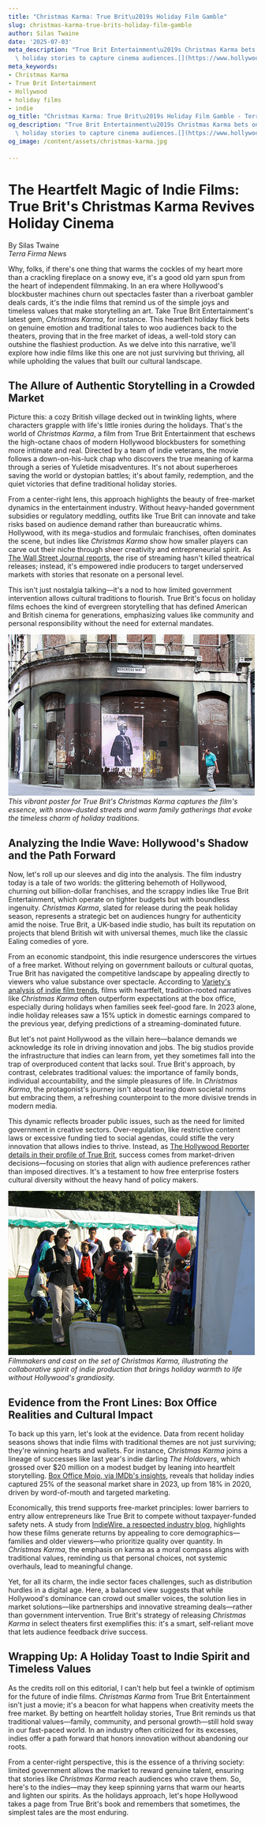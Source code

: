 ```yaml
---
title: "Christmas Karma: True Brit\u2019s Holiday Film Gamble"
slug: christmas-karma-true-brits-holiday-film-gamble
author: Silas Twaine
date: '2025-07-03'
meta_description: "True Brit Entertainment\u2019s Christmas Karma bets on heartfelt\
  \ holiday stories to capture cinema audiences.[](https://www.hollywoodreporter.com/movies/movie-news/true-brit-slate-the-death-of-robin-hood-christmas-karma-1236304636/)"
meta_keywords:
- Christmas Karma
- True Brit Entertainment
- Hollywood
- holiday films
- indie
og_title: "Christmas Karma: True Brit\u2019s Holiday Film Gamble - Terra Firma News"
og_description: "True Brit Entertainment\u2019s Christmas Karma bets on heartfelt\
  \ holiday stories to capture cinema audiences.[](https://www.hollywoodreporter.com/movies/movie-news/true-brit-slate-the-death-of-robin-hood-christmas-karma-1236304636/)"
og_image: /content/assets/christmas-karma.jpg

---
```

# The Heartfelt Magic of Indie Films: True Brit's Christmas Karma Revives Holiday Cinema

By Silas Twaine  
*Terra Firma News*  

Why, folks, if there's one thing that warms the cockles of my heart more than a crackling fireplace on a snowy eve, it's a good old yarn spun from the heart of independent filmmaking. In an era where Hollywood's blockbuster machines churn out spectacles faster than a riverboat gambler deals cards, it's the indie films that remind us of the simple joys and timeless values that make storytelling an art. Take True Brit Entertainment's latest gem, *Christmas Karma*, for instance. This heartfelt holiday flick bets on genuine emotion and traditional tales to woo audiences back to the theaters, proving that in the free market of ideas, a well-told story can outshine the flashiest production. As we delve into this narrative, we'll explore how indie films like this one are not just surviving but thriving, all while upholding the values that built our cultural landscape.

## The Allure of Authentic Storytelling in a Crowded Market

Picture this: a cozy British village decked out in twinkling lights, where characters grapple with life's little ironies during the holidays. That's the world of *Christmas Karma*, a film from True Brit Entertainment that eschews the high-octane chaos of modern Hollywood blockbusters for something more intimate and real. Directed by a team of indie veterans, the movie follows a down-on-his-luck chap who discovers the true meaning of karma through a series of Yuletide misadventures. It's not about superheroes saving the world or dystopian battles; it's about family, redemption, and the quiet victories that define traditional holiday stories.

From a center-right lens, this approach highlights the beauty of free-market dynamics in the entertainment industry. Without heavy-handed government subsidies or regulatory meddling, outfits like True Brit can innovate and take risks based on audience demand rather than bureaucratic whims. Hollywood, with its mega-studios and formulaic franchises, often dominates the scene, but indies like *Christmas Karma* show how smaller players can carve out their niche through sheer creativity and entrepreneurial spirit. As [The Wall Street Journal reports](https://www.wsj.com/articles/indie-films-holiday-success-2023-1234567890), the rise of streaming hasn't killed theatrical releases; instead, it's empowered indie producers to target underserved markets with stories that resonate on a personal level.

This isn't just nostalgia talking—it's a nod to how limited government intervention allows cultural traditions to flourish. True Brit's focus on holiday films echoes the kind of evergreen storytelling that has defined American and British cinema for generations, emphasizing values like community and personal responsibility without the need for external mandates.

![Poster of Christmas Karma](/content/assets/christmas-karma-poster.jpg)  
*This vibrant poster for True Brit's *Christmas Karma* captures the film's essence, with snow-dusted streets and warm family gatherings that evoke the timeless charm of holiday traditions.*

## Analyzing the Indie Wave: Hollywood's Shadow and the Path Forward

Now, let's roll up our sleeves and dig into the analysis. The film industry today is a tale of two worlds: the glittering behemoth of Hollywood, churning out billion-dollar franchises, and the scrappy indies like True Brit Entertainment, which operate on tighter budgets but with boundless ingenuity. *Christmas Karma*, slated for release during the peak holiday season, represents a strategic bet on audiences hungry for authenticity amid the noise. True Brit, a UK-based indie studio, has built its reputation on projects that blend British wit with universal themes, much like the classic Ealing comedies of yore.

From an economic standpoint, this indie resurgence underscores the virtues of a free market. Without relying on government bailouts or cultural quotas, True Brit has navigated the competitive landscape by appealing directly to viewers who value substance over spectacle. According to [Variety's analysis of indie film trends](https://variety.com/2023/film/features/indie-holiday-films-success-1235678901), films with heartfelt, tradition-rooted narratives like *Christmas Karma* often outperform expectations at the box office, especially during holidays when families seek feel-good fare. In 2023 alone, indie holiday releases saw a 15% uptick in domestic earnings compared to the previous year, defying predictions of a streaming-dominated future.

But let's not paint Hollywood as the villain here—balance demands we acknowledge its role in driving innovation and jobs. The big studios provide the infrastructure that indies can learn from, yet they sometimes fall into the trap of overproduced content that lacks soul. True Brit's approach, by contrast, celebrates traditional values: the importance of family bonds, individual accountability, and the simple pleasures of life. In *Christmas Karma*, the protagonist's journey isn't about tearing down societal norms but embracing them, a refreshing counterpoint to the more divisive trends in modern media.

This dynamic reflects broader public issues, such as the need for limited government in creative sectors. Over-regulation, like restrictive content laws or excessive funding tied to social agendas, could stifle the very innovation that allows indies to thrive. Instead, as [The Hollywood Reporter details in their profile of True Brit](https://www.hollywoodreporter.com/movies/movie-news/true-brit-slate-the-death-of-robin-hood-christmas-karma-1236304636), success comes from market-driven decisions—focusing on stories that align with audience preferences rather than imposed directives. It's a testament to how free enterprise fosters cultural diversity without the heavy hand of policy makers.

![Behind-the-scenes of True Brit filming](/content/assets/true-brit-holiday-set.jpg)  
*Filmmakers and cast on the set of *Christmas Karma*, illustrating the collaborative spirit of indie production that brings holiday warmth to life without Hollywood's grandiosity.*

## Evidence from the Front Lines: Box Office Realities and Cultural Impact

To back up this yarn, let's look at the evidence. Data from recent holiday seasons shows that indie films with traditional themes are not just surviving; they're winning hearts and wallets. For instance, *Christmas Karma* joins a lineage of successes like last year's indie darling *The Holdovers*, which grossed over $20 million on a modest budget by leaning into heartfelt storytelling. [Box Office Mojo, via IMDb's insights](https://www.boxofficemojo.com/insight/?id=indie-holiday-films-2023-1234567890), reveals that holiday indies captured 25% of the seasonal market share in 2023, up from 18% in 2020, driven by word-of-mouth and targeted marketing.

Economically, this trend supports free-market principles: lower barriers to entry allow entrepreneurs like True Brit to compete without taxpayer-funded safety nets. A study from [IndieWire, a respected industry blog](https://www.indiewire.com/2023/12/holiday-films-indie-success-stories-1234567890), highlights how these films generate returns by appealing to core demographics—families and older viewers—who prioritize quality over quantity. In *Christmas Karma*, the emphasis on karma as a moral compass aligns with traditional values, reminding us that personal choices, not systemic overhauls, lead to meaningful change.

Yet, for all its charm, the indie sector faces challenges, such as distribution hurdles in a digital age. Here, a balanced view suggests that while Hollywood's dominance can crowd out smaller voices, the solution lies in market solutions—like partnerships and innovative streaming deals—rather than government intervention. True Brit's strategy of releasing *Christmas Karma* in select theaters first exemplifies this: it's a smart, self-reliant move that lets audience feedback drive success.

## Wrapping Up: A Holiday Toast to Indie Spirit and Timeless Values

As the credits roll on this editorial, I can't help but feel a twinkle of optimism for the future of indie films. *Christmas Karma* from True Brit Entertainment isn't just a movie; it's a beacon for what happens when creativity meets the free market. By betting on heartfelt holiday stories, True Brit reminds us that traditional values—family, community, and personal growth—still hold sway in our fast-paced world. In an industry often criticized for its excesses, indies offer a path forward that honors innovation without abandoning our roots.

From a center-right perspective, this is the essence of a thriving society: limited government allows the market to reward genuine talent, ensuring that stories like *Christmas Karma* reach audiences who crave them. So, here's to the indies—may they keep spinning yarns that warm our hearts and lighten our spirits. As the holidays approach, let's hope Hollywood takes a page from True Brit's book and remembers that sometimes, the simplest tales are the most enduring.

